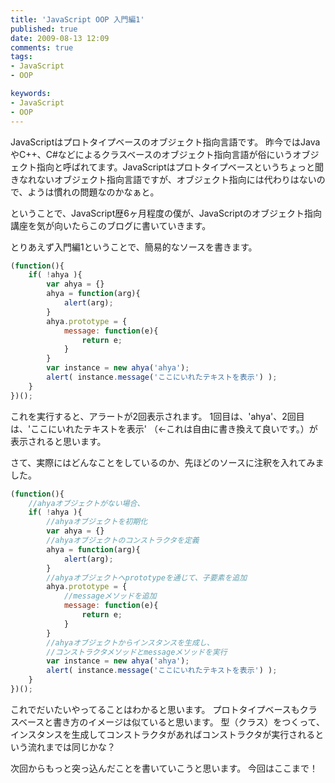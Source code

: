 ```yaml
---
title: 'JavaScript OOP 入門編1'
published: true
date: 2009-08-13 12:09
comments: true
tags:
- JavaScript
- OOP

keywords:
- JavaScript
- OOP
---
```

JavaScriptはプロトタイプベースのオブジェクト指向言語です。
昨今ではJavaやC++、C#などによるクラスベースのオブジェクト指向言語が俗にいうオブジェクト指向と呼ばれてます。JavaScriptはプロトタイプベースというちょっと聞きなれないオブジェクト指向言語ですが、オブジェクト指向には代わりはないので、ようは慣れの問題なのかなぁと。

ということで、JavaScript歴6ヶ月程度の僕が、JavaScriptのオブジェクト指向講座を気が向いたらこのブログに書いていきます。

とりあえず入門編1ということで、簡易的なソースを書きます。


```js
(function(){
    if( !ahya ){
        var ahya = {}
        ahya = function(arg){
            alert(arg);
        }
        ahya.prototype = {
            message: function(e){
                return e;
            }
        }
        var instance = new ahya('ahya');
        alert( instance.message('ここにいれたテキストを表示') );
    }
})();
```

これを実行すると、アラートが2回表示されます。
1回目は、'ahya'、2回目は、'ここにいれたテキストを表示' （←これは自由に書き換えて良いです。）が表示されると思います。

さて、実際にはどんなことをしているのか、先ほどのソースに注釈を入れてみました。


```js
(function(){
    //ahyaオブジェクトがない場合、
    if( !ahya ){
        //ahyaオブジェクトを初期化
        var ahya = {}
        //ahyaオブジェクトのコンストラクタを定義
        ahya = function(arg){
            alert(arg);
        }
        //ahyaオブジェクトへprototypeを通じて、子要素を追加
        ahya.prototype = {
            //messageメソッドを追加
            message: function(e){
                return e;
            }
        }
        //ahyaオブジェクトからインスタンスを生成し、
        //コンストラクタメソッドとmessageメソッドを実行
        var instance = new ahya('ahya');
        alert( instance.message('ここにいれたテキストを表示') );
    }
})();
```

これでだいたいやってることはわかると思います。
プロトタイプベースもクラスベースと書き方のイメージは似ていると思います。
型（クラス）をつくって、インスタンスを生成してコンストラクタがあればコンストラクタが実行されるという流れまでは同じかな？

次回からもっと突っ込んだことを書いていこうと思います。
今回はここまで！